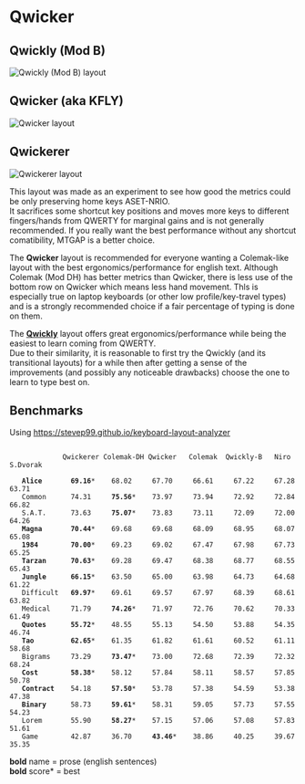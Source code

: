 # Qwicker

## Qwickly (Mod B)
![Qwickly (Mod B) layout](https://github.com/qwickly-org/Qwicker/blob/master/Qwickly-Mod-B.png)

## Qwicker (aka KFLY)
![Qwicker layout](https://github.com/qwickly-org/Qwicker/blob/master/Qwicker.png)

## Qwickerer
![Qwickerer layout](https://github.com/qwickly-org/Qwicker/blob/master/Qwickerer.png)

This layout was made as an experiment to see how good the metrics could be only preserving home keys ASET-NRIO.<br/>
It sacrifices some shortcut key positions and moves more keys to different fingers/hands from QWERTY for marginal gains and is not generally recommended. If you really want the best performance without any shortcut comatibility, MTGAP is a better choice.

The **Qwicker** layout is recommended for everyone wanting a Colemak-like layout with the best ergonomics/performance for english text. Although Colemak (Mod DH) has better metrics than Qwicker, there is less use of the bottom row on Qwicker which means less hand movement. Thls is especially true on laptop keyboards (or other low profile/key-travel types) and is a strongly recommended choice if a fair percentage of typing is done on them.

The **[Qwickly](https://github.com/qwickly-org/Qwickly)** layout offers great ergonomics/performance while being the easiest to learn coming from QWERTY.<br/>
Due to their similarity, it is reasonable to first try the Qwickly (and its transitional layouts) for a while then after getting a sense of the improvements (and possibly any noticeable drawbacks) choose the one to learn to type best on.

## Benchmarks

Using https://stevep99.github.io/keyboard-layout-analyzer

<pre><code>
             Qwickerer Colemak-DH Qwicker   Colemak  Qwickly-B   Niro     S.Dvorak

   <b>Alice</b>       <b>69.16</b>*    68.02     67.70     66.61     67.22     67.28     63.71
   Common      74.31     <b>75.56</b>*    73.97     73.94     72.92     72.84     66.82
   S.A.T.      73.63     <b>75.07</b>*    73.83     73.11     72.09     72.00     64.26
   <b>Magna</b>       <b>70.44</b>*    69.68     69.68     68.09     68.95     68.07     65.08
   <b>1984</b>        <b>70.00</b>*    69.23     69.02     67.47     67.98     67.73     65.25
   <b>Tarzan</b>      <b>70.63</b>*    69.28     69.47     68.38     68.77     68.55     65.43
   <b>Jungle</b>      <b>66.15</b>*    63.50     65.00     63.98     64.73     64.68     61.22
   Difficult   <b>69.97</b>*    69.61     69.57     67.97     68.39     68.61     63.82
   Medical     71.79     <b>74.26</b>*    71.97     72.76     70.62     70.33     61.49
   <b>Quotes</b>      <b>55.72</b>*    48.55     55.13     54.50     53.88     54.35     46.74
   <b>Tao</b>         <b>62.65</b>*    61.35     61.82     61.61     60.52     61.11     58.68
   Bigrams     73.29     <b>73.47</b>*    73.00     72.68     72.39     72.32     68.24
   <b>Cost</b>        <b>58.38</b>*    58.12     57.84     58.11     58.57     57.85     50.78
   <b>Contract</b>    54.18     <b>57.50</b>*    53.78     57.38     54.59     53.38     47.38
   <b>Binary</b>      58.73     <b>59.61</b>*    58.31     59.05     57.73     57.55     54.23
   Lorem       55.90     <b>58.27</b>*    57.15     57.06     57.08     57.83     51.61
   Game        42.87     36.70     <b>43.46</b>*    38.86     40.25     39.67     35.35
</code></pre>
**bold** name = prose (english sentences)<br/>
**bold** score* = best
